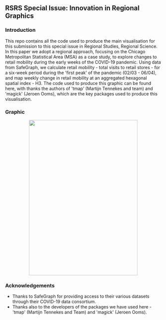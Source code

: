 
## RSRS Special Issue: Innovation in Regional Graphics 

### Introduction 
This repo contains all the code used to produce the main visualisation for this submission to this special issue in Regional Studies, Regional Science. In this paper we adopt a regional approach, focusing on the Chicago Metropolitan Statistical Area (MSA) as a case study, to explore changes to retail mobility during the early weeks of the COVID-19 pandemic. Using data from SafeGraph, we calculate retail mobility - total visits to retail stores - for a six-week period during the 'first peak' of the pandemic (02/03 - 06/04), and map weekly change in retail mobility at an aggregated hexagonal spatial index - H3. The code used to produce this graphic can be found here, with thanks the authors of 'tmap' (Martijn Tennekes and team) and 'magick' (Jeroen Ooms), which are the key packages used to produce this visualisation.


### Graphic

  <p align="center">
 <img width="350" height="500" src ="https://user-images.githubusercontent.com/43341895/106114000-fae74e80-6146-11eb-93fd-72af3cb6dcd2.gif">
</p>



### Acknowledgements

* Thanks to SafeGraph for providing access to their various datasets through their COVID-19 data consortium.
* Thanks also to the developers of the packages we have used here - 'tmap' (Martijn Tennekes and Team) and 'magick' (Jeroen Ooms).

